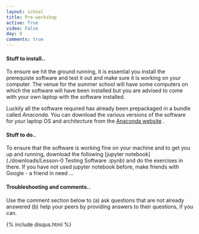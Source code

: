 ```yaml
---
layout: school
title: Pre-workshop
active: True
video: False
day: 0
comments: true
---
```


#### Stuff to install..

To ensure we hit the ground running, it is essential you install the prerequiste software and test it out and make sure it is working on your computer. The venue for the summer school will have some computers on which the software will have been installed but you are advised to come with your own laptop with the software installed.


Luckily all the software required has already been prepackaged in a bundle called *Anaconda*. You can download the various versions of the software for your laptop OS and architecture from the [Anaconda website](https://www.continuum.io/downloads) .


#### Stuff to do..

To ensure that the software is working fine on your machine and to get you up and running, download the following [jupyter notebook](./downloads/Lesson-0 Testing  Software .ipynb) and do the exercises in there. If you have not used jupyter notebook before, make friends with Google - a friend in need ...

#### Troubleshooting and comments..

Use the comment section below to (a) ask questions that are not already answered (b) help your peers by providing answers to their questions, if you can. 

{% include disqus.html %}
